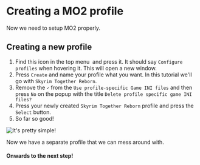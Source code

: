# Creating a MO2 profile

Now we need to setup MO2 properly.

## Creating a new profile

1. Find this icon in the top menu <img src="https://i.imgur.com/1rVXq7j.png" alt="" data-size="line"> and press it. It should say `Configure profiles` when hovering it. This will open a new window.
2. Press `Create` and name your profile what you want. In this tutorial we'll go with `Skyrim Together Reborn`.
3. Remove the `✓` from the `Use profile-specific Game INI files` and then press `No` on the popup with the title `Delete profile specific game INI files?`
4. Press your newly created `Skyrim Together Reborn` profile and press the `Select` button.
5. So far so good!

![It's pretty simple!](https://i.imgur.com/2r8NrK5.gif)

Now we have a separate profile that we can mess around with.

#### Onwards to the next step!
